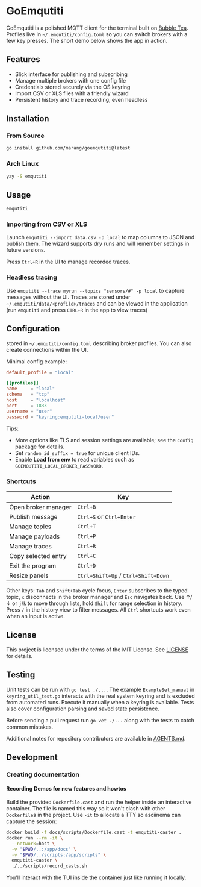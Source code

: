 # GoEmqutiti

GoEmqutiti is a polished MQTT client for the terminal built on
[Bubble Tea](https://github.com/charmbracelet/bubbletea). Profiles live in
`~/.emqutiti/config.toml` so you can switch brokers with a few key presses. The
short demo below shows the app in action.

## Features

- Slick interface for publishing and subscribing
- Manage multiple brokers with one config file
- Credentials stored securely via the OS keyring
- Import CSV or XLS files with a friendly wizard
- Persistent history and trace recording, even headless

## Installation
### From Source
```bash
go install github.com/marang/goemqutiti@latest
```

### Arch Linux
```bash
yay -S emqutiti
```

## Usage

```bash
emqutiti
```

### Importing from CSV or XLS

Launch `emqutiti --import data.csv -p local` to map columns to JSON and publish them. The wizard supports dry runs and will remember settings in future versions.

Press `Ctrl+R` in the UI to manage recorded traces.

### Headless tracing

Use `emqutiti --trace myrun --topics "sensors/#" -p local` to capture messages without the UI. Traces are stored under `~/.emqutiti/data/<profile>/traces` and can be viewed in the application (run `emqutiti` and press `CTRL+R` in the app to view traces)

## Configuration
stored in `~/.emqutiti/config.toml` describing broker profiles. You can also create connections within the UI.

Minimal config example:

```toml
default_profile = "local"

[[profiles]]
name     = "local"
schema   = "tcp"
host     = "localhost"
port     = 1883
username = "user"
password = "keyring:emqutiti-local/user"
```

Tips:
- More options like TLS and session settings are available; see the `config` package for details.
- Set `random_id_suffix = true` for unique client IDs.
- Enable **Load from env** to read variables such as `GOEMQUTITI_LOCAL_BROKER_PASSWORD`.

### Shortcuts

| Action | Key |
| --- | --- |
| Open broker manager | `Ctrl+B` |
| Publish message | `Ctrl+S` or `Ctrl+Enter` |
| Manage topics | `Ctrl+T` |
| Manage payloads | `Ctrl+P` |
| Manage traces | `Ctrl+R` |
| Copy selected entry | `Ctrl+C` |
| Exit the program | `Ctrl+D` |
| Resize panels | `Ctrl+Shift+Up` / `Ctrl+Shift+Down` |

Other keys: `Tab` and `Shift+Tab` cycle focus, `Enter` subscribes to the typed topic, `x` disconnects in the broker manager and `Esc` navigates back. Use ↑/↓ or `j`/`k` to move through lists, hold `Shift` for range selection in history. Press `/` in the history view to filter messages. All `Ctrl` shortcuts work even when an input is active.

## License

This project is licensed under the terms of the MIT License. See [LICENSE](LICENSE) for details.

## Testing

Unit tests can be run with `go test ./...`. The example `ExampleSet_manual` in
`keyring_util_test.go` interacts with the real system keyring and is excluded
from automated runs. Execute it manually when a keyring is available.
Tests also cover configuration parsing and saved state persistence.

Before sending a pull request run `go vet ./...` along with the tests to catch
common mistakes.

Additional notes for repository contributors are available in [AGENTS.md](AGENTS.md).

## Development

### Creating documentation

#### Recording Demos for new features and howtos

Build the provided `Dockerfile.cast` and run the helper inside
an interactive container. The file is named this way so it won't
clash with other `Dockerfile`s in the project. Use `-it` to allocate
a TTY so asciinema can capture the session:

```bash
docker build -f docs/scripts/Dockerfile.cast -t emqutiti-caster .
docker run --rm -it \
  --network=host \
  -v "$PWD/..:/app/docs" \
  -v "$PWD/../scripts:/app/scripts" \
  emqutiti-caster \
  ./../scripts/record_casts.sh
```
You'll interact with the TUI inside the container just like running it locally.
